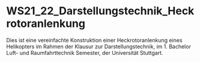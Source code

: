 # WS21_22_Darstellungstechnik_Heckrotoranlenkung

Dies ist eine vereinfachte Konstruktion einer Heckrotoranlenkung eines Helikopters im Rahmen der Klausur zur Darstellungstechnik, im 1. Bachelor Luft- und Raumfahrttechnik Semester, der Universität Stuttgart.
